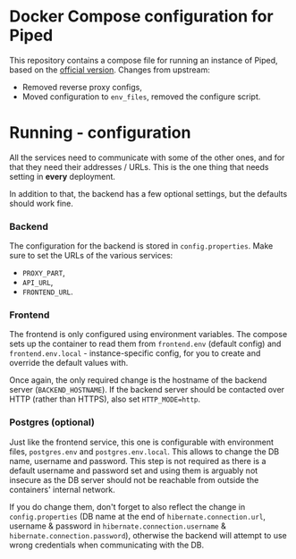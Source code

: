 # Docker Compose configuration for Piped

This repository contains a compose file for running an instance of Piped, based on the [official version](https://github.com/TeamPiped/Piped-Docker). Changes from upstream:

* Removed reverse proxy configs,
* Moved configuration to `env_files`, removed the configure script.

# Running - configuration

All the services need to communicate with some of the other ones, and for that they need their addresses / URLs. This is the one thing that needs setting in **every** deployment.

In addition to that, the backend has a few optional settings, but the defaults should work fine.

### Backend

The configuration for the backend is stored in `config.properties`. Make sure to set the URLs of the various services:

* `PROXY_PART`,
* `API_URL`,
* `FRONTEND_URL`.

### Frontend

The frontend is only configured using environment variables. The compose sets up the container to read them from `frontend.env` (default config) and `frontend.env.local` - instance-specific config, for you to create and override the default values with.

Once again, the only required change is the hostname of the backend server (`BACKEND_HOSTNAME`). If the backend server should be contacted over HTTP (rather than HTTPS), also set `HTTP_MODE=http`.

### Postgres (optional)

Just like the frontend service, this one is configurable with environment files, `postgres.env` and `postgres.env.local`. This allows to change the DB name, username and password. This step is not required as there is a default username and password set and using them is arguably not insecure as the DB server should not be reachable from outside the containers' internal network.

If you do change them, don't forget to also reflect the change in `config.properties` (DB name at the end of `hibernate.connection.url`, username & password in `hibernate.connection.username` & `hibernate.connection.password`), otherwise the backend will attempt to use wrong credentials when communicating with the DB.

